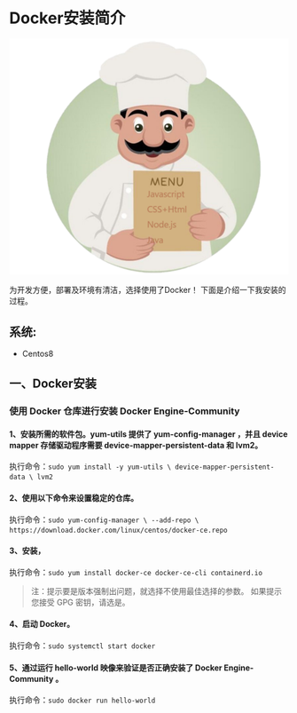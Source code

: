 # Docker安装简介

![欢迎来到Coding的厨房！](amWiki/images/logo.png "欢迎来到Coding的厨房！")

为开发方便，部署及环境有清洁，选择使用了Docker！
下面是介绍一下我安装的过程。

## 系统:
- Centos8


## 一、Docker安装

### 使用 Docker 仓库进行安装 Docker Engine-Community
#### 1、安装所需的软件包。yum-utils 提供了 yum-config-manager ，并且 device mapper 存储驱动程序需要 device-mapper-persistent-data 和 lvm2。
执行命令：`sudo yum install -y yum-utils \
  device-mapper-persistent-data \
  lvm2`

#### 2、使用以下命令来设置稳定的仓库。
执行命令：`sudo yum-config-manager \
    --add-repo \
    https://download.docker.com/linux/centos/docker-ce.repo`

#### 3、安装，
执行命令：`sudo yum install docker-ce docker-ce-cli containerd.io`
>注：提示要是版本强制出问题，就选择不使用最佳选择的参数。
如果提示您接受 GPG 密钥，请选是。

#### 4、启动 Docker。
执行命令：`sudo systemctl start docker`
#### 5、通过运行 hello-world 映像来验证是否正确安装了 Docker Engine-Community 。
执行命令：`sudo docker run hello-world`
